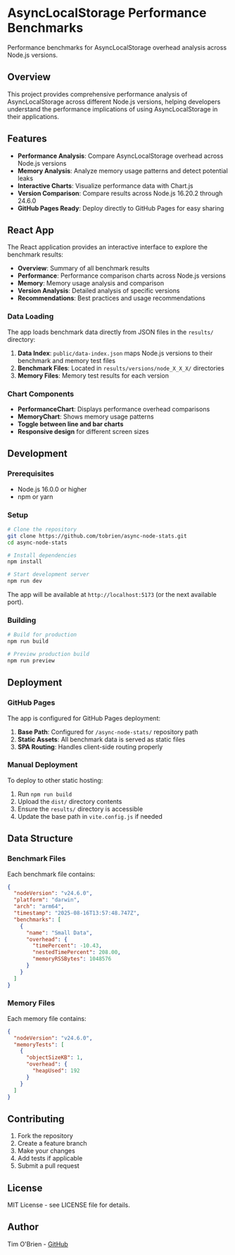 # AsyncLocalStorage Performance Benchmarks

Performance benchmarks for AsyncLocalStorage overhead analysis across Node.js versions.

## Overview

This project provides comprehensive performance analysis of AsyncLocalStorage across different Node.js versions, helping developers understand the performance implications of using AsyncLocalStorage in their applications.

## Features

- **Performance Analysis**: Compare AsyncLocalStorage overhead across Node.js versions
- **Memory Analysis**: Analyze memory usage patterns and detect potential leaks
- **Interactive Charts**: Visualize performance data with Chart.js
- **Version Comparison**: Compare results across Node.js 16.20.2 through 24.6.0
- **GitHub Pages Ready**: Deploy directly to GitHub Pages for easy sharing

## React App

The React application provides an interactive interface to explore the benchmark results:

- **Overview**: Summary of all benchmark results
- **Performance**: Performance comparison charts across Node.js versions
- **Memory**: Memory usage analysis and comparison
- **Version Analysis**: Detailed analysis of specific versions
- **Recommendations**: Best practices and usage recommendations

### Data Loading

The app loads benchmark data directly from JSON files in the `results/` directory:

1. **Data Index**: `public/data-index.json` maps Node.js versions to their benchmark and memory test files
2. **Benchmark Files**: Located in `results/versions/node_X_X_X/` directories
3. **Memory Files**: Memory test results for each version

### Chart Components

- **PerformanceChart**: Displays performance overhead comparisons
- **MemoryChart**: Shows memory usage patterns
- **Toggle between line and bar charts**
- **Responsive design** for different screen sizes

## Development

### Prerequisites

- Node.js 16.0.0 or higher
- npm or yarn

### Setup

```bash
# Clone the repository
git clone https://github.com/tobrien/async-node-stats.git
cd async-node-stats

# Install dependencies
npm install

# Start development server
npm run dev
```

The app will be available at `http://localhost:5173` (or the next available port).

### Building

```bash
# Build for production
npm run build

# Preview production build
npm run preview
```

## Deployment

### GitHub Pages

The app is configured for GitHub Pages deployment:

1. **Base Path**: Configured for `/async-node-stats/` repository path
2. **Static Assets**: All benchmark data is served as static files
3. **SPA Routing**: Handles client-side routing properly

### Manual Deployment

To deploy to other static hosting:

1. Run `npm run build`
2. Upload the `dist/` directory contents
3. Ensure the `results/` directory is accessible
4. Update the base path in `vite.config.js` if needed

## Data Structure

### Benchmark Files

Each benchmark file contains:

```json
{
  "nodeVersion": "v24.6.0",
  "platform": "darwin",
  "arch": "arm64",
  "timestamp": "2025-08-16T13:57:48.747Z",
  "benchmarks": [
    {
      "name": "Small Data",
      "overhead": {
        "timePercent": -10.43,
        "nestedTimePercent": 208.00,
        "memoryRSSBytes": 1048576
      }
    }
  ]
}
```

### Memory Files

Each memory file contains:

```json
{
  "nodeVersion": "v24.6.0",
  "memoryTests": [
    {
      "objectSizeKB": 1,
      "overhead": {
        "heapUsed": 192
      }
    }
  ]
}
```

## Contributing

1. Fork the repository
2. Create a feature branch
3. Make your changes
4. Add tests if applicable
5. Submit a pull request

## License

MIT License - see LICENSE file for details.

## Author

Tim O'Brien - [GitHub](https://github.com/tobrien)